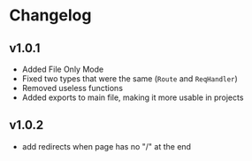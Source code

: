 # Changelog

## v1.0.1
- Added File Only Mode
- Fixed two types that were the same (``Route`` and ``ReqHandler``)
- Removed useless functions
- Added exports to main file, making it more usable in projects

## v1.0.2

- add redirects when page has no "/" at the end
